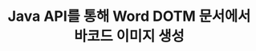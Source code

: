 ---
############################# Static ############################
layout: "auto-gen-gist"
draft: false
path: "ko/assembly/java/barcode/dotm/"
otherformats: DOC DOCX DOCM DOT DOTX RTF ODT OTT 

############################# Head ############################
head_title: "Java를 통한 워드 프로세싱 문서의 바코드 생성 및 편집"
head_description: "GroupDocs.Assembly Java API를 사용하면 프로그래머가 Word(DOC, DOCX, DOCM, DOT, DOTX, RTF 및 ODT) 문서 내에서 바코드 이미지를 생성, 추가 및 편집할 수 있습니다."

############################# Header ############################
title: "Java API를 통해 Word DOTM 문서에서 바코드 이미지 생성"
description: "GroupDocs.Assembly Java API를 사용하면 소프트웨어 개발자가 Java 애플리케이션 내부의 Word DOTM 문서 내에서 바코드 이미지를 동적으로 만들고 수정할 수 있습니다."

######################### Download Button #######################
button:
    enable: true

############################# About ############################
about:
    enable: true
    title: "워드 프로세싱 문서에서 바코드를 만들고 편집하는 방법은 무엇입니까?"
    content: |
     바코드는 인기를 얻고 있으며 오늘날 모든 곳에서 사용됩니다. 1970년대 중반에 식료품점에 나타나기 시작했으며 오늘날에는 책, 티켓, 의약품 추적을 위한 병원, 자동차 부품점 등에서 찾을 수 있습니다. 이 웹 페이지에서는 Java 애플리케이션 내에서 다양한 유형의 문서 및 이메일에 바코드 이미지를 동적으로 생성하고 추가하는 방법을 설명합니다. Java용 GroupDocs.Assembly는 소프트웨어 개발자가 강력한 문서 자동화 및 보고 응용 프로그램을 만드는 데 도움이 되는 매우 유용한 API입니다. PDF, HTML, XPS, Microsoft Office Word, Excel 워크시트, PowerPoint 프레젠테이션, Outlook 전자 메일 등과 같은 많은 인기 있는 문서 형식을 처리하기 위한 지원을 제공합니다. Java API를 사용하면 몇 줄의 코드로 문서와 이메일 메시지에 바코드 이미지를 쉽게 만들고 삽입할 수 있습니다. 또한 바코드 이미지 크기 조정, 앞뒤 색상 변경, 바코드 이미지 해상도 변경, 바코드 텍스트 배치, 글꼴 변경 등과 같은 바코드 이미지 속성 수정을 지원합니다.

############################# content ############################
steps:
    enable: true
    block:
    - title_left: "DOTM 문서에서 바코드 이미지 생성"
      content_left: |
       다음 자바 코드 예제는 Microsoft Word DOTM 문서 내에서 바코드 이미지의 동적 생성 및 삽입을 보여줍니다. 개발자는 몇 줄의 Java 코드를 사용하여 작업을 수행할 수 있습니다.

      title_right: "Java를 통해 DOTM 파일에 바코드 추가"
      content_right: |
        * [DocumentAssembler](https://apireference.groupdocs.com/assembly/java/com.groupdocs.assembly/DocumentAssembler) 의 인스턴스 생성
        * [AssembleDocument](https://apireference.groupdocs.com/assembly/java/com.groupdocs.assembly/DocumentAssembler#assembleDocument-java.io.InputStream-java.io.OutputStream-com.groupdocs.assembly.DataSourceInfo...-) 다음 매개변수가 있는 메서드 를 호출합니다,
           * 템플릿 문서를 읽을 스트림.
           * 결과 문서를 작성하는 스트림.
           * 문서 로드 및 저장 옵션.
           * Details 사용할 데이터 소스 개체에 대한 정보입니다.

     
      gisthash: "eaf50ed48706b66730933fc4b57cdd87"
      gistfile: "barcodes_creation_in_word_documents.java"

    - title_left: "시스템 요구 사항"
      content_left: |
       GroupDocs.Assembly Java API는 모든 주요 플랫폼 및 운영 체제에서 지원됩니다. Microsoft Word, Excel, PowerPoint, Outlook, OpenOffice 및 50개 이상의 기타 형식으로 문서를 생성할 수 있습니다. 전체 시스템 요구 사항 가이드를 보려면 [시스템 요구 사항](https://docs.groupdocs.com/assembly/java/system-requirements/)을 방문하십시오. 아래 코드를 실행하기 전에 다음 전제 조건이 컴퓨터에 설치되어 있는지 확인하십시오. 체계:
        * 운영 체제: 마이크로소프트 윈도우, 리눅스, 맥OS
        * 자바 버전 지원: J2SE 7.0(1.7), J2SE 8.0(1.8) 이상
        * [Maven](https://mvnrepository.com/artifact/com.groupdocs/groupdocs-assembly/)에서 최신 버전의 GroupDocs.Assembly Java API 다운로드
        
      title_right: "GroupDocs.Assembly를 사용하는 이유"
      content_right: |
        * 템플릿에서 사용자 정의 문서를 만듭니다.
        * 이메일 첨부 파일을 동적으로 첨부합니다.
        * 문서를 만들고 자동화하는 데 추가 소프트웨어가 필요하지 않습니다.
        * 데이터 소스를 기반으로 출력 문서를 생성합니다.
        * 보고서에 문서 내용을 동적으로 삽입
        * 스프레드시트 조립 중에 수식을 적용합니다.
        * 여러 데이터 형식에 대한 지원 제공
        * 순차적 데이터 작업 지원.

demos:
    enable: true
    

more_formats:
    enable: true


back_to_top:
    enable: true
---